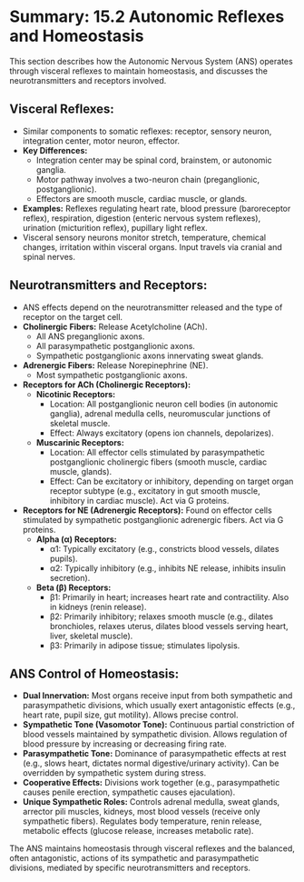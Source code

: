 # Summary: 15.2 Autonomic Reflexes and Homeostasis

This section describes how the Autonomic Nervous System (ANS) operates through visceral reflexes to maintain homeostasis, and discusses the neurotransmitters and receptors involved.

## Visceral Reflexes:

*   Similar components to somatic reflexes: receptor, sensory neuron, integration center, motor neuron, effector.
*   **Key Differences:**
    *   Integration center may be spinal cord, brainstem, or autonomic ganglia.
    *   Motor pathway involves a two-neuron chain (preganglionic, postganglionic).
    *   Effectors are smooth muscle, cardiac muscle, or glands.
*   **Examples:** Reflexes regulating heart rate, blood pressure (baroreceptor reflex), respiration, digestion (enteric nervous system reflexes), urination (micturition reflex), pupillary light reflex.
*   Visceral sensory neurons monitor stretch, temperature, chemical changes, irritation within visceral organs. Input travels via cranial and spinal nerves.

## Neurotransmitters and Receptors:

*   ANS effects depend on the neurotransmitter released and the type of receptor on the target cell.
*   **Cholinergic Fibers:** Release Acetylcholine (ACh).
    *   All ANS preganglionic axons.
    *   All parasympathetic postganglionic axons.
    *   Sympathetic postganglionic axons innervating sweat glands.
*   **Adrenergic Fibers:** Release Norepinephrine (NE).
    *   Most sympathetic postganglionic axons.
*   **Receptors for ACh (Cholinergic Receptors):**
    *   **Nicotinic Receptors:**
        *   Location: All postganglionic neuron cell bodies (in autonomic ganglia), adrenal medulla cells, neuromuscular junctions of skeletal muscle.
        *   Effect: Always excitatory (opens ion channels, depolarizes).
    *   **Muscarinic Receptors:**
        *   Location: All effector cells stimulated by parasympathetic postganglionic cholinergic fibers (smooth muscle, cardiac muscle, glands).
        *   Effect: Can be excitatory or inhibitory, depending on target organ receptor subtype (e.g., excitatory in gut smooth muscle, inhibitory in cardiac muscle). Act via G proteins.
*   **Receptors for NE (Adrenergic Receptors):** Found on effector cells stimulated by sympathetic postganglionic adrenergic fibers. Act via G proteins.
    *   **Alpha (α) Receptors:**
        *   α1: Typically excitatory (e.g., constricts blood vessels, dilates pupils).
        *   α2: Typically inhibitory (e.g., inhibits NE release, inhibits insulin secretion).
    *   **Beta (β) Receptors:**
        *   β1: Primarily in heart; increases heart rate and contractility. Also in kidneys (renin release).
        *   β2: Primarily inhibitory; relaxes smooth muscle (e.g., dilates bronchioles, relaxes uterus, dilates blood vessels serving heart, liver, skeletal muscle).
        *   β3: Primarily in adipose tissue; stimulates lipolysis.

## ANS Control of Homeostasis:

*   **Dual Innervation:** Most organs receive input from both sympathetic and parasympathetic divisions, which usually exert antagonistic effects (e.g., heart rate, pupil size, gut motility). Allows precise control.
*   **Sympathetic Tone (Vasomotor Tone):** Continuous partial constriction of blood vessels maintained by sympathetic division. Allows regulation of blood pressure by increasing or decreasing firing rate.
*   **Parasympathetic Tone:** Dominance of parasympathetic effects at rest (e.g., slows heart, dictates normal digestive/urinary activity). Can be overridden by sympathetic system during stress.
*   **Cooperative Effects:** Divisions work together (e.g., parasympathetic causes penile erection, sympathetic causes ejaculation).
*   **Unique Sympathetic Roles:** Controls adrenal medulla, sweat glands, arrector pili muscles, kidneys, most blood vessels (receive only sympathetic fibers). Regulates body temperature, renin release, metabolic effects (glucose release, increases metabolic rate).

The ANS maintains homeostasis through visceral reflexes and the balanced, often antagonistic, actions of its sympathetic and parasympathetic divisions, mediated by specific neurotransmitters and receptors.
